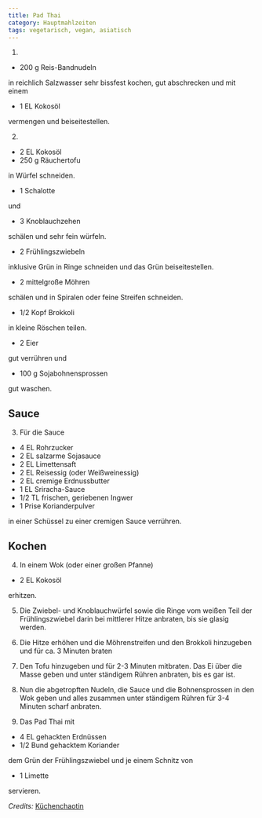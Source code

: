 ```yaml
---
title: Pad Thai
category: Hauptmahlzeiten
tags: vegetarisch, vegan, asiatisch
---
```


1.

- 200 g Reis-Bandnudeln

in reichlich Salzwasser sehr bissfest kochen, gut abschrecken und mit einem

- 1 EL Kokosöl

vermengen und beiseitestellen.

2.

- 2 EL Kokosöl
- 250 g Räuchertofu

in Würfel schneiden.

- 1 Schalotte

und

- 3 Knoblauchzehen

schälen und sehr fein würfeln.

- 2 Frühlingszwiebeln

inklusive Grün in Ringe schneiden und das Grün beiseitestellen.

- 2 mittelgroße Möhren

schälen und in Spiralen oder feine Streifen schneiden.

- 1/2 Kopf Brokkoli

in kleine Röschen teilen.

- 2 Eier

gut verrühren und

- 100 g Sojabohnensprossen

gut waschen.

## Sauce

3.  Für die Sauce

- 4 EL Rohrzucker
- 2 EL salzarme Sojasauce
- 2 EL Limettensaft
- 2 EL Reisessig (oder Weißweinessig)
- 2 EL cremige Erdnussbutter
- 1 EL Sriracha-Sauce
- 1/2 TL frischen, geriebenen Ingwer
- 1 Prise Korianderpulver

in einer Schüssel zu einer cremigen Sauce verrühren.

## Kochen

4.  In einem Wok (oder einer großen Pfanne)

- 2 EL Kokosöl

erhitzen.

5.  Die Zwiebel- und Knoblauchwürfel sowie die Ringe vom weißen Teil der Frühlingszwiebel
    darin bei mittlerer Hitze anbraten, bis sie glasig werden.

6.  Die Hitze erhöhen und die Möhrenstreifen
    und den Brokkoli hinzugeben und für ca. 3 Minuten braten

7.  Den Tofu hinzugeben und für 2-3 Minuten
    mitbraten. Das Ei über die Masse geben und unter ständigem Rühren anbraten, bis es gar ist.

8.  Nun die abgetropften Nudeln, die Sauce und die Bohnensprossen in den Wok geben und alles zusammen
    unter ständigem Rühren für 3-4 Minuten scharf anbraten.

9.  Das Pad Thai mit

- 4 EL gehackten Erdnüssen
- 1/2 Bund gehacktem Koriander

dem Grün der Frühlingszwiebel und je einem Schnitz von

- 1 Limette

servieren.

_Credits:_ [Küchenchaotin](https://kuechenchaotin.de/vegetarisches-pad-thai/)
